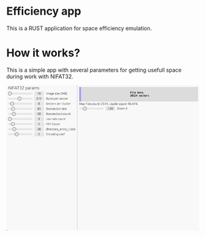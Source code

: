 # Efficiency app
This is a RUST application for space efficiency emulation. 

# How it works?
This is a simple app with several parameters for getting usefull space during work with NIFAT32.

<p align="center">
    <img src="efficiency.png" alt="Efficiency app"/>
</p>